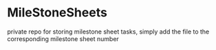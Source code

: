 # MileStoneSheets
private repo for storing milestone sheet tasks, simply add the file to the corresponding milestone sheet number
